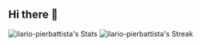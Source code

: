 ## Hi there 👋

<!-- widgets generated with https://gh-stats-gen.vercel.app/ -->
![ilario-pierbattista's Stats](https://github-readme-stats.vercel.app/api?username=ilario-pierbattista&theme=tokyonight&show_icons=true&hide_border=true&count_private=false)
![ilario-pierbattista's Streak](https://github-readme-streak-stats.herokuapp.com/?user=ilario-pierbattista&theme=tokyonight&hide_border=true)
